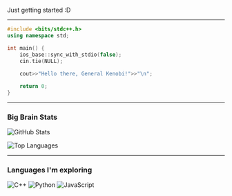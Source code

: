 Just getting started :D 

---

```cpp
#include <bits/stdc++.h>
using namespace std;

int main() {
    ios_base::sync_with_stdio(false);
    cin.tie(NULL);
    
    cout>>"Hello there, General Kenobi!">>"\n";

    return 0;
}
```

---

### Big Brain Stats
![GitHub Stats](https://github-readme-stats.vercel.app/api?username=azmtek&theme=great-gatsby&show_icons=true&hide_border=true&count_private=true)

![Top Languages](https://github-readme-stats.vercel.app/api/top-langs/?username=azmtek&theme=great-gatsby&show_icons=true&hide_border=true&layout=compact)

---

### Languages I'm exploring
![C++](https://img.shields.io/badge/C%2B%2B-00599C?style=for-the-badge&logo=c%2B%2B&logoColor=white)
![Python](https://img.shields.io/badge/Python-3776AB?style=for-the-badge&logo=python&logoColor=white)
![JavaScript](https://img.shields.io/badge/JavaScript-F7DF1E?style=for-the-badge&logo=javascript&logoColor=black)



<!--
## Hello there, General Kenobi


![](https://github-readme-stats.vercel.app/api?username=azmtek&theme=great-gatsby&show_icons=true&hide_border=true&count_private=true)


#include <bits/stdc++.h>

using namespace std;

int main(){

  ios_base::sync_with_stdio(false);
  
  cin.tie(NULL);
  
  ![](https://img.shields.io/badge/C%2B%2B-00599C?style=for-the-badge&logo=c%2B%2B&logoColor=white);

}

![](https://img.shields.io/badge/Python-3776AB?style=for-the-badge&logo=python&logoColor=white) ![](https://img.shields.io/badge/JavaScript-F7DF1E?style=for-the-badge&logo=javascript&logoColor=black)  ![](https://img.shields.io/badge/HTML-239120?style=for-the-badge&logo=html5&logoColor=white)  ![](https://img.shields.io/badge/CSS-239120?&style=for-the-badge&logo=css3&logoColor=white)


![azmtek's Top Languages](https://github-readme-stats.vercel.app/api/top-langs/?username=azmtek&theme=great-gatsby&show_icons=true&hide_border=true&layout=compact)

Still learning :D
-->

<!--
**azmtek/azmtek** is a ✨ _special_ ✨ repository because its `README.md` (this file) appears on your GitHub profile.



Here are some ideas to get you started:

- 🔭 I’m currently working on ...
- 🌱 I’m currently learning competitive coding for OBI and some more!
- 👯 I’m looking to collaborate on ...
- 🤔 I’m looking for help with ...
- 💬 Ask me about ...
- 📫 How to reach me: ...
- 😄 Pronouns: ...
- ⚡ Fun fact: ...
-->
